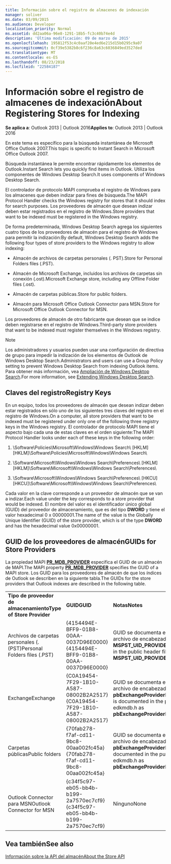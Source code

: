 ```yaml
---
title: Información sobre el registro de almacenes de indexación
manager: soliver
ms.date: 03/09/2015
ms.audience: Developer
localization_priority: Normal
ms.assetid: dd2aa06a-96e8-1291-18b5-fc3c40b74e4d
description: 'Última modificación: 09 de marzo de 2015'
ms.openlocfilehash: 195812f53c4c0aaf20e4ed6e215d15b0295c9a07
ms.sourcegitcommit: 0cf39e5382b8c6f236c8a63c6036849ed3527ded
ms.translationtype: MT
ms.contentlocale: es-ES
ms.lasthandoff: 08/23/2018
ms.locfileid: "22584187"
---
```

# <a name="about-registering-stores-for-indexing"></a><span data-ttu-id="680b5-103">Información sobre el registro de almacenes de indexación</span><span class="sxs-lookup"><span data-stu-id="680b5-103">About Registering Stores for Indexing</span></span>

  
  
<span data-ttu-id="680b5-104">**Se aplica a**: Outlook 2013 | Outlook 2016</span><span class="sxs-lookup"><span data-stu-id="680b5-104">**Applies to**: Outlook 2013 | Outlook 2016</span></span> 
  
<span data-ttu-id="680b5-105">En este tema es específico para la búsqueda instantánea de Microsoft Office Outlook 2007.</span><span class="sxs-lookup"><span data-stu-id="680b5-105">This topic is specific to Instant Search in Microsoft Office Outlook 2007.</span></span>
  
<span data-ttu-id="680b5-106">Búsqueda instantánea le permite encontrar rápidamente los elementos de Outlook.</span><span class="sxs-lookup"><span data-stu-id="680b5-106">Instant Search lets you quickly find items in Outlook.</span></span> <span data-ttu-id="680b5-107">Utiliza los componentes de Windows Desktop Search.</span><span class="sxs-lookup"><span data-stu-id="680b5-107">It uses components of Windows Desktop Search.</span></span>
  
<span data-ttu-id="680b5-108">El controlador de protocolo MAPI comprueba el registro de Windows para los almacenes que deben indizar para fines de búsqueda.</span><span class="sxs-lookup"><span data-stu-id="680b5-108">The MAPI Protocol Handler checks the Windows registry for stores that it should index for search purposes.</span></span> <span data-ttu-id="680b5-109">Los proveedores de almacén que desean indizar deben estar registrados en el registro de Windows.</span><span class="sxs-lookup"><span data-stu-id="680b5-109">Store providers that want to be indexed must be registered in the Windows registry.</span></span>
  
<span data-ttu-id="680b5-110">De forma predeterminada, Windows Desktop Search agrega los siguientes cuatro tipos de los proveedores de almacén para el registro de Windows para permitir la indización:</span><span class="sxs-lookup"><span data-stu-id="680b5-110">By default, Windows Desktop Search adds the following four types of store providers to the Windows registry to allow indexing:</span></span>
  
- <span data-ttu-id="680b5-111">Almacén de archivos de carpetas personales (. PST).</span><span class="sxs-lookup"><span data-stu-id="680b5-111">Store for Personal Folders files (.PST).</span></span>
    
-  <span data-ttu-id="680b5-112">Almacén de Microsoft Exchange, incluidos los archivos de carpetas sin conexión (.ost).</span><span class="sxs-lookup"><span data-stu-id="680b5-112">Microsoft Exchange store, including any Offline Folder files (.ost).</span></span> 
    
-  <span data-ttu-id="680b5-113">Almacén de carpetas públicas.</span><span class="sxs-lookup"><span data-stu-id="680b5-113">Store for public folders.</span></span> 
    
-  <span data-ttu-id="680b5-114">Almacén para Microsoft Office Outlook Connector para MSN.</span><span class="sxs-lookup"><span data-stu-id="680b5-114">Store for Microsoft Office Outlook Connector for MSN.</span></span> 
    
 <span data-ttu-id="680b5-115">Los proveedores de almacén de otro fabricante que desean que se indice deben registrarse en el registro de Windows.</span><span class="sxs-lookup"><span data-stu-id="680b5-115">Third-party store providers that want to be indexed must register themselves in the Windows registry.</span></span> 
  
> [!NOTE]
> <span data-ttu-id="680b5-116">Los administradores y usuarios pueden usar una configuración de directiva de grupo para impedir la indización de los elementos de Outlook de Windows Desktop Search.</span><span class="sxs-lookup"><span data-stu-id="680b5-116">Administrators and users can use a Group Policy setting to prevent Windows Desktop Search from indexing Outlook items.</span></span> <span data-ttu-id="680b5-117">Para obtener más información, vea [Ampliación de Windows Desktop Search](http://msdn.microsoft.com/library/2eab146a-8516-4b95-b73c-ca7f980ba233%28Office.15%29.aspx).</span><span class="sxs-lookup"><span data-stu-id="680b5-117">For more information, see [Extending Windows Desktop Search](http://msdn.microsoft.com/library/2eab146a-8516-4b95-b73c-ca7f980ba233%28Office.15%29.aspx).</span></span> 
  
## <a name="registry-keys"></a><span data-ttu-id="680b5-118">Claves del registro</span><span class="sxs-lookup"><span data-stu-id="680b5-118">Registry Keys</span></span>

<span data-ttu-id="680b5-119">En un equipo, todos los proveedores de almacén que desean indizar deben estar registrados en sólo uno de los siguientes tres claves del registro en el registro de Windows.</span><span class="sxs-lookup"><span data-stu-id="680b5-119">On a computer, all store providers that want to be indexed must be registered under only one of the following three registry keys in the Windows registry.</span></span> <span data-ttu-id="680b5-120">El controlador de protocolo MAPI tiene el aspecto bajo cada una de estas claves en el orden siguiente:</span><span class="sxs-lookup"><span data-stu-id="680b5-120">The MAPI Protocol Handler looks under each of these keys in the following order:</span></span>
  
1. <span data-ttu-id="680b5-121">\Software\Policies\Microsoft\Windows\Windows Search\ [HKLM]</span><span class="sxs-lookup"><span data-stu-id="680b5-121">[HKLM]\Software\Policies\Microsoft\Windows\Windows Search\\</span></span>
    
2. <span data-ttu-id="680b5-122">\Software\Microsoft\Windows\Windows Search\Preferences\ [HKLM]</span><span class="sxs-lookup"><span data-stu-id="680b5-122">[HKLM]\Software\Microsoft\Windows\Windows Search\Preferences\\</span></span>
    
3. <span data-ttu-id="680b5-123">\Software\Microsoft\Windows\Windows Search\Preferences\ [HKCU]</span><span class="sxs-lookup"><span data-stu-id="680b5-123">[HKCU]\Software\Microsoft\Windows\Windows Search\Preferences\\</span></span>
    
 <span data-ttu-id="680b5-124">Cada valor en la clave corresponde a un proveedor de almacén que se van a indizar.</span><span class="sxs-lookup"><span data-stu-id="680b5-124">Each value under the key corresponds to a store provider that would be indexed.</span></span> <span data-ttu-id="680b5-125">El nombre del valor es el identificador único global (GUID) del proveedor de almacenamiento, que es del tipo **DWORD** y tiene el valor hexadecimal 0 x 00000001.</span><span class="sxs-lookup"><span data-stu-id="680b5-125">The name of the value is the Globally Unique Identifier (GUID) of the store provider, which is of the type **DWORD** and has the hexadecimal value 0x00000001.</span></span> 
  
## <a name="guids-for-store-providers"></a><span data-ttu-id="680b5-126">GUID de los proveedores de almacén</span><span class="sxs-lookup"><span data-stu-id="680b5-126">GUIDs for Store Providers</span></span>

<span data-ttu-id="680b5-127">La propiedad MAPI **[PR_MDB_PROVIDER](pidtagstoreprovider-canonical-property.md)** especifica el GUID de un almacén de MAPI.</span><span class="sxs-lookup"><span data-stu-id="680b5-127">The MAPI property **[PR_MDB_PROVIDER](pidtagstoreprovider-canonical-property.md)** specifies the GUID of a MAPI store.</span></span> <span data-ttu-id="680b5-128">Los GUID para los proveedores de almacén de que los índices de Outlook se describen en la siguiente tabla.</span><span class="sxs-lookup"><span data-stu-id="680b5-128">The GUIDs for the store providers that Outlook indexes are described in the following table.</span></span> 
  
||||
|:-----|:-----|:-----|
|<span data-ttu-id="680b5-129">**Tipo de proveedor de almacenamiento**</span><span class="sxs-lookup"><span data-stu-id="680b5-129">**Type of Store Provider**</span></span> <br/> |<span data-ttu-id="680b5-130">**GUID**</span><span class="sxs-lookup"><span data-stu-id="680b5-130">**GUID**</span></span> <br/> |<span data-ttu-id="680b5-131">**Notas**</span><span class="sxs-lookup"><span data-stu-id="680b5-131">**Notes**</span></span> <br/> |
|<span data-ttu-id="680b5-132">Archivos de carpetas personales (. (PST)</span><span class="sxs-lookup"><span data-stu-id="680b5-132">Personal Folders files (.PST)</span></span>  <br/> |<span data-ttu-id="680b5-133">{4154494E-BFF9-01B8-00AA-0037D96E0000}</span><span class="sxs-lookup"><span data-stu-id="680b5-133">{4154494E-BFF9-01B8-00AA-0037D96E0000}</span></span>  <br/> |<span data-ttu-id="680b5-134">GUID se documenta en el mspst.h del archivo de encabezado público como **MSPST_UID_PROVIDER**</span><span class="sxs-lookup"><span data-stu-id="680b5-134">GUID is documented in the public header file mspst.h as **MSPST_UID_PROVIDER**</span></span> <br/> |
|<span data-ttu-id="680b5-135">Exchange</span><span class="sxs-lookup"><span data-stu-id="680b5-135">Exchange</span></span>  <br/> |<span data-ttu-id="680b5-136">{C0A19454-7F29-1B10-A587-08002B2A2517}</span><span class="sxs-lookup"><span data-stu-id="680b5-136">{C0A19454-7F29-1B10-A587-08002B2A2517}</span></span>  <br/> |<span data-ttu-id="680b5-137">GUID se documenta en el edkmdb.h del archivo de encabezado público como **pbExchangeProviderPrimaryUserGuid**</span><span class="sxs-lookup"><span data-stu-id="680b5-137">GUID is documented in the public header file edkmdb.h as **pbExchangeProviderPrimaryUserGuid**</span></span> <br/> |
|<span data-ttu-id="680b5-138">Carpetas públicas</span><span class="sxs-lookup"><span data-stu-id="680b5-138">Public folders</span></span>  <br/> |<span data-ttu-id="680b5-139">{70fab278-f7af-cd11-9bc8-00aa002fc45a}</span><span class="sxs-lookup"><span data-stu-id="680b5-139">{70fab278-f7af-cd11-9bc8-00aa002fc45a}</span></span>  <br/> |<span data-ttu-id="680b5-140">GUID se documenta en el edkmdb.h del archivo de encabezado público como **pbExchangeProviderPublicGuid**</span><span class="sxs-lookup"><span data-stu-id="680b5-140">GUID is documented in the public header file edkmdb.h as **pbExchangeProviderPublicGuid**</span></span> <br/> |
|<span data-ttu-id="680b5-141">Outlook Connector para MSN</span><span class="sxs-lookup"><span data-stu-id="680b5-141">Outlook Connector for MSN</span></span>  <br/> |<span data-ttu-id="680b5-142">{c34f5c97-eb05-bb4b-b199-2a7570ec7cf9}</span><span class="sxs-lookup"><span data-stu-id="680b5-142">{c34f5c97-eb05-bb4b-b199-2a7570ec7cf9}</span></span>  <br/> |<span data-ttu-id="680b5-143">Ninguno</span><span class="sxs-lookup"><span data-stu-id="680b5-143">None</span></span>  <br/> |
   
## <a name="see-also"></a><span data-ttu-id="680b5-144">Vea también</span><span class="sxs-lookup"><span data-stu-id="680b5-144">See also</span></span>



[<span data-ttu-id="680b5-145">Información sobre la API del almacén</span><span class="sxs-lookup"><span data-stu-id="680b5-145">About the Store API</span></span>](about-the-store-api.md)

